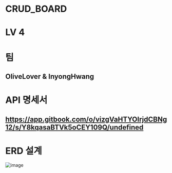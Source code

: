 # CRUD_BOARD
# LV 4
# 팀
## OliveLover & 	InyongHwang
# API 명세서
## https://app.gitbook.com/o/vizgVaHTYOIrjdCBNg12/s/Y8kqasaBTVk5oCEY109Q/undefined
# ERD 설계
![image](https://user-images.githubusercontent.com/118647313/233780834-e369033c-96b1-4183-9a7f-14f1a3f6cb8d.png)

